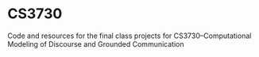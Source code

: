 # CS3730
Code and resources for the final class projects for CS3730–Computational Modeling of Discourse and Grounded Communication
